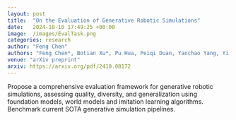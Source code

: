 ```yaml
---
layout: post
title:  "On the Evaluation of Generative Robotic Simulations"
date:   2024-10-10 17:49:25 +00:00
image:  /images/EvalTask.png
categories: research
author: "Feng Chen"
authors: "Feng Chen*, Botian Xu*, Pu Hua, Peiqi Duan, Yanchao Yang, Yi Ma, Huazhe Xu"
venue: "arXiv preprint"
arxiv: https://arxiv.org/pdf/2410.08172
---
```

Propose a comprehensive evaluation framework for generative robotic simulations, assessing quality, diversity, and generalization using foundation models, world models and imitation learning algorithms.
Benchmark current SOTA generative simulation pipelines.